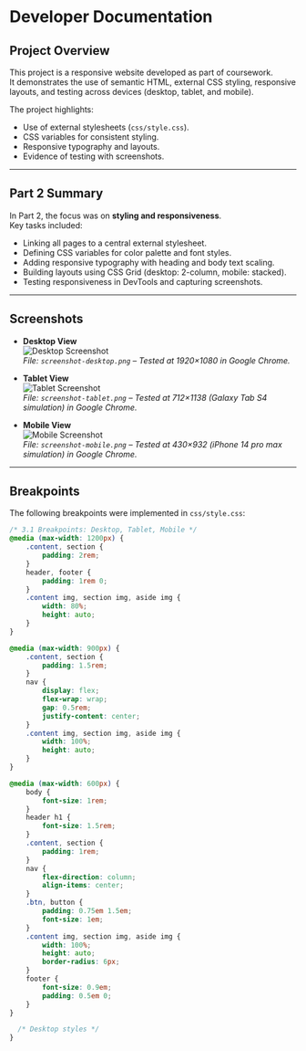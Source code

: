 # Developer Documentation

## Project Overview
This project is a responsive website developed as part of coursework.  
It demonstrates the use of semantic HTML, external CSS styling, responsive layouts, and testing across devices (desktop, tablet, and mobile).  

The project highlights:  
- Use of external stylesheets (`css/style.css`).  
- CSS variables for consistent styling.  
- Responsive typography and layouts.  
- Evidence of testing with screenshots.  

---

## Part 2 Summary
In Part 2, the focus was on **styling and responsiveness**.  
Key tasks included:  
- Linking all pages to a central external stylesheet.  
- Defining CSS variables for color palette and font styles.  
- Adding responsive typography with heading and body text scaling.  
- Building layouts using CSS Grid (desktop: 2-column, mobile: stacked).  
- Testing responsiveness in DevTools and capturing screenshots.  

---

## Screenshots

- **Desktop View**  
  ![Desktop Screenshot](screenshots/screenshot-desktop.png)  
  *File: `screenshot-desktop.png` – Tested at 1920×1080 in Google Chrome.*

- **Tablet View**  
  ![Tablet Screenshot](screenshots/screenshot-tablet.png)  
  *File: `screenshot-tablet.png` – Tested at 712×1138 (Galaxy Tab S4 simulation) in Google Chrome.*

- **Mobile View**  
  ![Mobile Screenshot](screenshots/screenshot-mobile.png)  
  *File: `screenshot-mobile.png` – Tested at 430×932 (iPhone 14 pro max simulation) in Google Chrome.*

---

## Breakpoints
The following breakpoints were implemented in `css/style.css`:  

```css
/* 3.1 Breakpoints: Desktop, Tablet, Mobile */
@media (max-width: 1200px) {
    .content, section {
        padding: 2rem;
    }
    header, footer {
        padding: 1rem 0;
    }
    .content img, section img, aside img {
        width: 80%;
        height: auto;
    }
}

@media (max-width: 900px) {
    .content, section {
        padding: 1.5rem;
    }
    nav {
        display: flex;
        flex-wrap: wrap;
        gap: 0.5rem;
        justify-content: center;
    }
    .content img, section img, aside img {
        width: 100%;
        height: auto;
    }
}

@media (max-width: 600px) {
    body {
        font-size: 1rem;
    }
    header h1 {
        font-size: 1.5rem;
    }
    .content, section {
        padding: 1rem;
    }
    nav {
        flex-direction: column;
        align-items: center;
    }
    .btn, button {
        padding: 0.75em 1.5em;
        font-size: 1em;
    }
    .content img, section img, aside img {
        width: 100%;
        height: auto;
        border-radius: 6px;
    }
    footer {
        font-size: 0.9em;
        padding: 0.5em 0;
    }
}

  /* Desktop styles */
}
